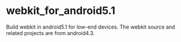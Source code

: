 # webkit_for_android5.1
Build webkit in android5.1 for low-end devices. The webkit source and related projects are from android4.3.
